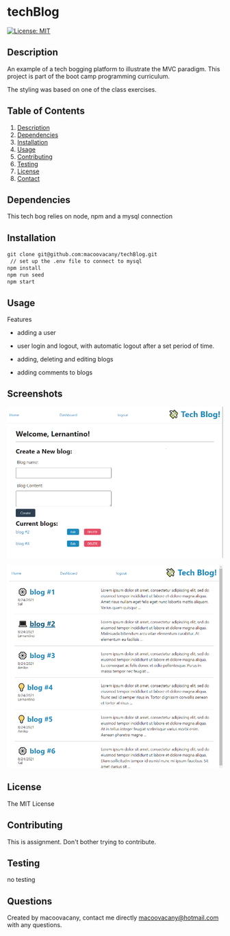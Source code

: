 
# techBlog
[![License: MIT](https://img.shields.io/badge/License-MIT-yellow.svg)](https://opensource.org/licenses/MIT)

## Description
An example of a tech bogging platform to illustrate the MVC paradigm. This project is part of the boot camp programming curriculum. 

The styling was based on one of the class exercises. 

## Table of Contents
1. [Description](#description)
2. [Dependencies](#dependencies)
3. [Installation](#installation)
4. [Usage](#Usage)
5. [Contributing](#contributing)
6. [Testing](#testing)
7. [License](#License)
8. [Contact](#Questions)

## Dependencies
This tech bog relies on node, npm and a mysql connection

## Installation
```
git clone git@github.com:macoovacany/techBlog.git
 // set up the .env file to connect to mysql
npm install
npm run seed
npm start
```

## Usage
Features

* adding a user

* user login and logout, with automatic logout after a set period of time.

* adding, deleting and editing blogs

* adding comments to blogs


## Screenshots

![A user\'s dashboard](./doc/images/dashboard.png)


![The homepage](./doc/images/homepage.png)

## License
The MIT License

## Contributing
This is assignment. Don't bother trying to contribute.
## Testing
no testing

## Questions
Created by macoovacany, contact me directly macoovacany@hotmail.com with any questions.

